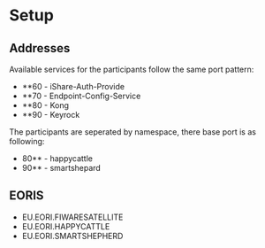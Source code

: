 # Setup

## Addresses

Available services for the participants follow the same port pattern:

- **60 - iShare-Auth-Provide
- **70 - Endpoint-Config-Service
- **80 - Kong
- **90 - Keyrock

The participants are seperated by namespace, there base port is as following:

- 80** - happycattle
- 90** - smartshepard

## EORIS

- EU.EORI.FIWARESATELLITE
- EU.EORI.HAPPYCATTLE
- EU.EORI.SMARTSHEPHERD